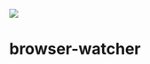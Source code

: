 [![](https://img.shields.io/travis/com/dan2dev/browser-watcher.svg)](https://github.com/dan2dev/browser-watcher)

# browser-watcher


